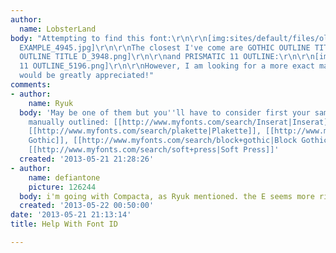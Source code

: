 ```yaml
---
author:
  name: LobsterLand
body: "Attempting to find this font:\r\n\r\n[img:sites/default/files/old-images/FONT
  EXAMPLE_4945.jpg]\r\n\r\nThe closest I've come are GOTHIC OUTLINE TITLE D:\r\n\r\n[img:sites/default/files/old-images/GOTHIC
  OUTLINE TITLE D_3948.png]\r\n\r\nand PRISMATIC 11 OUTLINE:\r\n\r\n[img:sites/default/files/old-images/PRISMATIC
  11 OUTLINE_5196.png]\r\n\r\nHowever, I am looking for a more exact match. Any help
  would be greatly appreciated!"
comments:
- author:
    name: Ryuk
  body: 'May be one of them but you''ll have to consider first your sample has been
    manually outlined: [[http://www.myfonts.com/search/Inserat|Inserat]], [[http://www.myfonts.com/search/Compacta|Compacta]],
    [[http://www.myfonts.com/search/plakette|Plakette]], [[http://www.myfonts.com/search/press+gothic|Press
    Gothic]], [[http://www.myfonts.com/search/block+gothic|Block Gothic]], [[http://www.myfonts.com/search/ticketbook|Ticketbook]],
    [[http://www.myfonts.com/search/soft+press|Soft Press]]'
  created: '2013-05-21 21:28:26'
- author:
    name: defiantone
    picture: 126244
  body: i'm going with Compacta, as Ryuk mentioned. the E seems more right there.
  created: '2013-05-22 00:50:00'
date: '2013-05-21 21:13:14'
title: Help With Font ID

---
```

